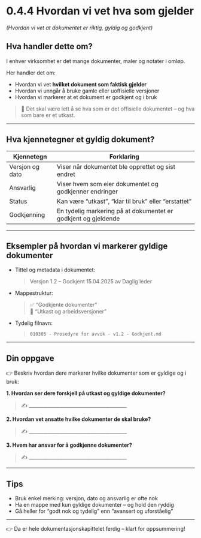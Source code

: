 # 0.4.4 Hvordan vi vet hva som gjelder  
*(Hvordan vi vet at dokumentet er riktig, gyldig og godkjent)*

## Hva handler dette om?

I enhver virksomhet er det mange dokumenter, maler og notater i omløp.

Her handler det om:
- Hvordan vi vet **hvilket dokument som faktisk gjelder**
- Hvordan vi unngår å bruke gamle eller uoffisielle versjoner
- Hvordan vi markerer at et dokument er godkjent og i bruk

> 📌 Det skal være lett å se hva som er det offisielle dokumentet – og hva som bare er et utkast.

---

## Hva kjennetegner et gyldig dokument?

| Kjennetegn | Forklaring |
|------------|------------|
| Versjon og dato | Viser når dokumentet ble opprettet og sist endret |
| Ansvarlig | Viser hvem som eier dokumentet og godkjenner endringer |
| Status | Kan være “utkast”, “klar til bruk” eller “erstattet” |
| Godkjenning | En tydelig markering på at dokumentet er godkjent og gjeldende |

---

## Eksempler på hvordan vi markerer gyldige dokumenter

- Tittel og metadata i dokumentet:  
  > Versjon 1.2 – Godkjent 15.04.2025 av Daglig leder

- Mappestruktur:  
  > ✅ “Godkjente dokumenter”  
  > 📝 “Utkast og arbeidsversjoner”

- Tydelig filnavn:  
  > `010305 - Prosedyre for avvik - v1.2 - Godkjent.md`

---

## Din oppgave

👉 Beskriv hvordan dere markerer hvilke dokumenter som er gyldige og i bruk:

**1. Hvordan ser dere forskjell på utkast og gyldige dokumenter?**  
> ✍️ _________________________________________

**2. Hvordan vet ansatte hvilke dokumenter de skal bruke?**  
> ✍️ _________________________________________

**3. Hvem har ansvar for å godkjenne dokumenter?**  
> ✍️ _________________________________________

---

## Tips

- Bruk enkel merking: versjon, dato og ansvarlig er ofte nok
- Ha en mappe med kun gyldige dokumenter – og hold den ryddig
- Gå heller for “godt nok og tydelig” enn “avansert og uforståelig”

---

👉 Da er hele dokumentasjonskapittelet ferdig – klart for oppsummering!

